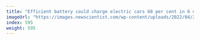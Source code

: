```yaml
---
title: "Efficient battery could charge electric cars 60 per cent in 6 minutes"
imageUrl: "https://images.newscientist.com/wp-content/uploads/2022/04/27162704/SEI_100929082.jpg?width=600"
index: 595
weight: 595
---
```


